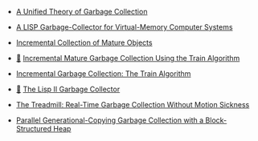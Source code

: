 * [A Unified Theory of Garbage Collection](http://www.cs.virginia.edu/~cs415/reading/bacon-garbage.pdf)
* [A LISP Garbage-Collector for Virtual-Memory Computer Systems](https://www.cs.purdue.edu/homes/hosking/690M/p611-fenichel.pdf)

* [Incremental Collection of Mature Objects](http://pdf.aminer.org/000/465/194/incremental_collection_of_mature_objects.pdf)
* [:scroll:](incremental_mature_garbage_collection_using_the_train_algorithm.pdf) [Incremental Mature Garbage Collection Using the Train Algorithm](https://www.sics.se/~seif/DatalogiII/Book/train.ps)
* [Incremental Garbage Collection: The Train Algorithm](http://www.ssw.uni-linz.ac.at/General/Staff/TW/Wuerthinger05Train.pdf)
* [:scroll:](the_lisp_ii_garbage_collector.pdf) [The Lisp II Garbage Collector](ftp://publications.ai.mit.edu/ai-publications/pdf/AIM-019.pdf)
* [The Treadmill: Real-Time Garbage Collection Without Motion Sickness](http://home.pipeline.com/~hbaker1/NoMotionGC.html)
* [Parallel Generational-Copying Garbage Collection with a Block-Structured
  Heap](http://community.haskell.org/~simonmar/papers/parallel-gc.pdf)

